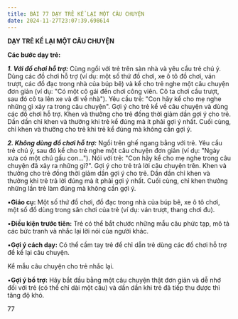 ```yaml
---
title: BÀI 77 DẠY TRẺ KỂ LẠI MỘT CÂU CHUYỆN
date: 2024-11-27T23:07:39.698614
---
```


**DẠY TRẺ KỂ LẠI MỘT CÂU CHUYỆN**

**Các bước dạy trẻ:**

***1. Với đồ chơi hỗ trợ:*** Cùng ngồi với trẻ trên sàn nhà và yêu cầu
trẻ chú ý. Dùng các đồ chơi hỗ trợ (ví dụ: một số thứ đồ chơi, xe ô tô
đồ chơi, ván trượt, các đồ đạc trong nhà của búp bê) và kể cho trẻ
nghe một câu chuyện đơn giản (ví dụ: "Có một cô gái đến chơi công
viên. Cô ta chơi cầu trượt, sau đó cô ta lên xe và đi về nhà"). Yêu
cầu trẻ: "Con hãy kể cho mẹ nghe những gì xảy ra trong câu chuyện".
Gợi ý cho trẻ kể về câu chuyện và dùng các đồ chơi hỗ trợ. Khen và
thưởng cho trẻ đồng thời giảm dần gợi ý cho trẻ. Dần dần chỉ khen và
thưởng khi trẻ kể đúng mà ít phải gợi ý nhất. Cuối cùng, chỉ khen và
thưởng cho trẻ khi trẻ kể đúng mà không cần gợi ý.

***2. Không dùng đồ chơi hỗ trợ:*** Ngồi trên ghế ngang bằng với trẻ.
Yêu cầu trẻ chú ý, sau đó kể cho trẻ nghe một câu chuyện đơn giản (ví
dụ: "Ngày xưa có một chú gấu con..."). Nói với trẻ: "Con hãy kể cho
mẹ nghe trong câu chuyện đã xảy ra những gì?". Gợi ý cho trẻ trả lời
câu chuyện trên. Khen và thưởng cho trẻ đồng thời giảm dần gợi ý cho
trẻ. Dần dần chỉ khen và thưởng khi trẻ trả lời đúng mà ít phải gợi ý
nhất. Cuối cùng, chỉ khen thưởng những lần trẻ làm đúng mà không cần
gợi ý.

•**Giáo cụ:** Một số thứ đồ chơi, đồ đạc trong nhà của búp bê, xe ô tô
chơi, một số đồ dùng trong sân chơi của trẻ (ví dụ: ván trượt, thang
chơi đu).

•**Điều kiện trước tiên:** Trẻ có thể bắt chước những mẫu câu phức
tạp, mô tả các bức tranh và nhắc lại lời nói của người khác.

•**Gợi ý cách dạy:** Có thể cầm tay trẻ để chỉ dẫn trẻ dùng các đồ
chơi hỗ trợ để kể lại câu chuyện.

Kể mẫu câu chuyện cho trẻ nhắc lại.

•**Gợi ý bổ trợ:** Hãy bắt đầu bằng một câu chuyện thật đơn giản và dễ
nhớ đối với trẻ (có thể chỉ dài một câu) và dần dần khi trẻ đã tiếp
thu được thì tăng độ khó.

77

